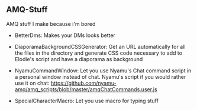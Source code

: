 ## AMQ-Stuff
AMQ stuff I make because i'm bored


- BetterDms:
Makes your DMs looks better

- DiaporamaBackgroundCSSGenerator:
Get an URL automatically for all the files in the directory and generate CSS code necessary to add to Elodie's script and have a diaporama as background

- NyamuCommandWindow:
Let you use Nyamu's Chat command script in a personal window instead of chat.
Nyamu's script if you would rather use it on chat: https://github.com/nyamu-amq/amq_scripts/blob/master/amqChatCommands.user.js

- SpecialCharacterMacro:
Let you use macro for typing stuff
